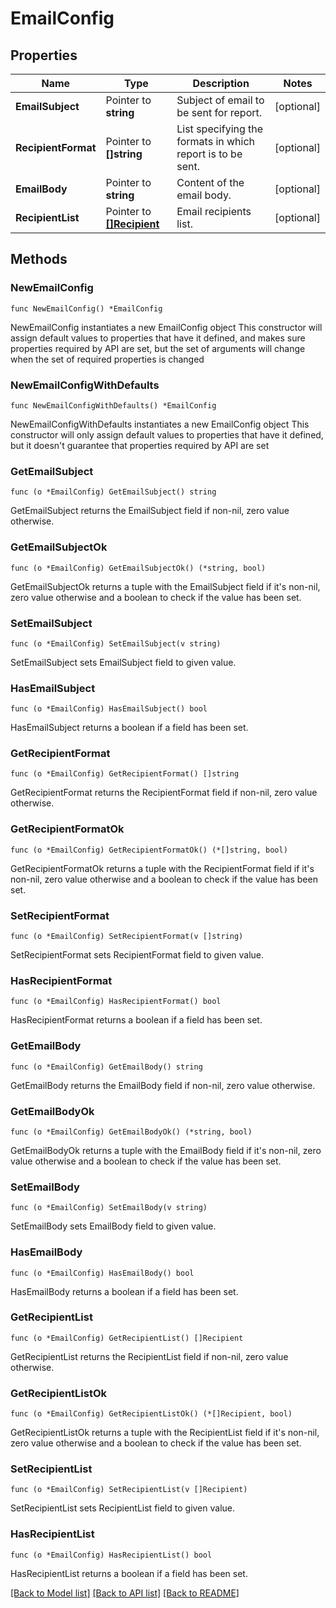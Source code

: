 # EmailConfig

## Properties

Name | Type | Description | Notes
------------ | ------------- | ------------- | -------------
**EmailSubject** | Pointer to **string** | Subject of email to be sent for report. | [optional] 
**RecipientFormat** | Pointer to **[]string** | List specifying the formats in which report is to be sent. | [optional] 
**EmailBody** | Pointer to **string** | Content of the email body. | [optional] 
**RecipientList** | Pointer to [**[]Recipient**](Recipient.md) | Email recipients list. | [optional] 

## Methods

### NewEmailConfig

`func NewEmailConfig() *EmailConfig`

NewEmailConfig instantiates a new EmailConfig object
This constructor will assign default values to properties that have it defined,
and makes sure properties required by API are set, but the set of arguments
will change when the set of required properties is changed

### NewEmailConfigWithDefaults

`func NewEmailConfigWithDefaults() *EmailConfig`

NewEmailConfigWithDefaults instantiates a new EmailConfig object
This constructor will only assign default values to properties that have it defined,
but it doesn't guarantee that properties required by API are set

### GetEmailSubject

`func (o *EmailConfig) GetEmailSubject() string`

GetEmailSubject returns the EmailSubject field if non-nil, zero value otherwise.

### GetEmailSubjectOk

`func (o *EmailConfig) GetEmailSubjectOk() (*string, bool)`

GetEmailSubjectOk returns a tuple with the EmailSubject field if it's non-nil, zero value otherwise
and a boolean to check if the value has been set.

### SetEmailSubject

`func (o *EmailConfig) SetEmailSubject(v string)`

SetEmailSubject sets EmailSubject field to given value.

### HasEmailSubject

`func (o *EmailConfig) HasEmailSubject() bool`

HasEmailSubject returns a boolean if a field has been set.

### GetRecipientFormat

`func (o *EmailConfig) GetRecipientFormat() []string`

GetRecipientFormat returns the RecipientFormat field if non-nil, zero value otherwise.

### GetRecipientFormatOk

`func (o *EmailConfig) GetRecipientFormatOk() (*[]string, bool)`

GetRecipientFormatOk returns a tuple with the RecipientFormat field if it's non-nil, zero value otherwise
and a boolean to check if the value has been set.

### SetRecipientFormat

`func (o *EmailConfig) SetRecipientFormat(v []string)`

SetRecipientFormat sets RecipientFormat field to given value.

### HasRecipientFormat

`func (o *EmailConfig) HasRecipientFormat() bool`

HasRecipientFormat returns a boolean if a field has been set.

### GetEmailBody

`func (o *EmailConfig) GetEmailBody() string`

GetEmailBody returns the EmailBody field if non-nil, zero value otherwise.

### GetEmailBodyOk

`func (o *EmailConfig) GetEmailBodyOk() (*string, bool)`

GetEmailBodyOk returns a tuple with the EmailBody field if it's non-nil, zero value otherwise
and a boolean to check if the value has been set.

### SetEmailBody

`func (o *EmailConfig) SetEmailBody(v string)`

SetEmailBody sets EmailBody field to given value.

### HasEmailBody

`func (o *EmailConfig) HasEmailBody() bool`

HasEmailBody returns a boolean if a field has been set.

### GetRecipientList

`func (o *EmailConfig) GetRecipientList() []Recipient`

GetRecipientList returns the RecipientList field if non-nil, zero value otherwise.

### GetRecipientListOk

`func (o *EmailConfig) GetRecipientListOk() (*[]Recipient, bool)`

GetRecipientListOk returns a tuple with the RecipientList field if it's non-nil, zero value otherwise
and a boolean to check if the value has been set.

### SetRecipientList

`func (o *EmailConfig) SetRecipientList(v []Recipient)`

SetRecipientList sets RecipientList field to given value.

### HasRecipientList

`func (o *EmailConfig) HasRecipientList() bool`

HasRecipientList returns a boolean if a field has been set.


[[Back to Model list]](../README.md#documentation-for-models) [[Back to API list]](../README.md#documentation-for-api-endpoints) [[Back to README]](../README.md)


